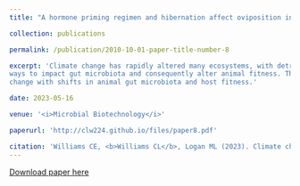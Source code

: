 ```yaml
---
title: "A hormone priming regimen and hibernation affect oviposition in the boreal toad (<i>Anaxyrus boreas boreas</i>)"

collection: publications

permalink: /publication/2010-10-01-paper-title-number-8

excerpt: 'Climate change has rapidly altered many ecosystems, with detrimental effects for biodiversity across the globe. In recent years, it has become increasingly apparent that the microorganisms that live in and on animals can substantially affect host health and physiology, and the structure and function of these microbial communities can be highly sensitive to environmental variables. To date, most studies have focused on the effects of increasing mean temperature on gut microbiota, yet other aspects of climate are also shifting, including temperature variation, seasonal dynamics, precipitation and the frequency of severe weather events. This array of environmental pressures might interact in complex and non-intuitive
ways to impact gut microbiota and consequently alter animal fitness. Therefore, understanding the impacts of climate change on animals requires a consideration of multiple types of environmental stressors and their interactive effects on gut microbiota. Here, we present an overview of some of the major findings in research on climatic effects on microbial communities in the animal gut. Although ample evidence has now accumulated that shifts in mean temperature can have important effects on gut microbiota and their hosts, much less work has been conducted on the effects of other climatic variables and their interactions. We provide recommendations for additional research needed to mechanistically link climate
change with shifts in animal gut microbiota and host fitness.'

date: 2023-05-16

venue: '<i>Microbial Biotechnology</i>'

paperurl: 'http://clw224.github.io/files/paper8.pdf'

citation: 'Williams CE, <b>Williams CL</b>, Logan ML (2023). Climate change is not just global warming: Multidimensional impacts on animal gut microbiota. <i>Microbial Biotechnology</i>, 2023;00:1–9.'
---
```


[Download paper here](http://clw224.github.io/files/paper8.pdf)
